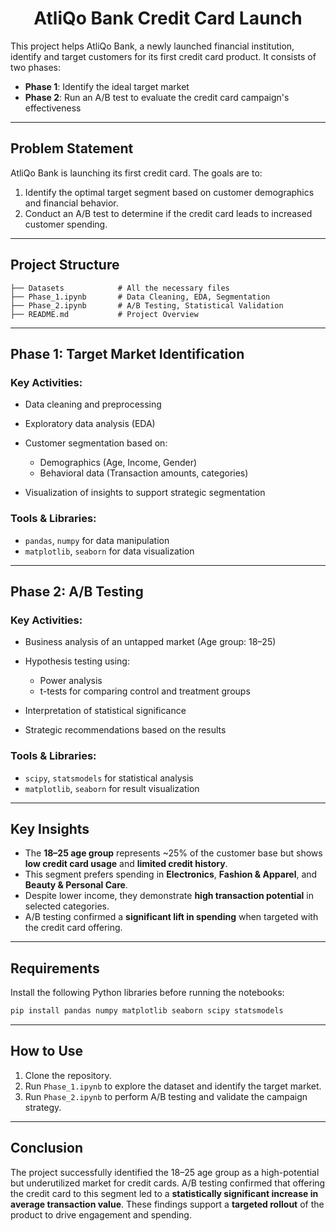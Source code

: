 

<h1 align="center">AtliQo Bank Credit Card Launch</h1>

This project helps AtliQo Bank, a newly launched financial institution, identify and target customers for its first credit card product. It consists of two phases:

* **Phase 1**: Identify the ideal target market
* **Phase 2**: Run an A/B test to evaluate the credit card campaign's effectiveness

---

##  **Problem Statement**

AtliQo Bank is launching its first credit card. The goals are to:

1. Identify the optimal target segment based on customer demographics and financial behavior.
2. Conduct an A/B test to determine if the credit card leads to increased customer spending.

---

##  **Project Structure**

```
├── Datasets            # All the necessary files
├── Phase_1.ipynb       # Data Cleaning, EDA, Segmentation
├── Phase_2.ipynb       # A/B Testing, Statistical Validation
├── README.md           # Project Overview
```

---

##  **Phase 1: Target Market Identification**

### **Key Activities:**

* Data cleaning and preprocessing
* Exploratory data analysis (EDA)
* Customer segmentation based on:

  * Demographics (Age, Income, Gender)
  * Behavioral data (Transaction amounts, categories)
* Visualization of insights to support strategic segmentation

### **Tools & Libraries:**

* `pandas`, `numpy` for data manipulation
* `matplotlib`, `seaborn` for data visualization

---

##  **Phase 2: A/B Testing**

### **Key Activities:**

* Business analysis of an untapped market (Age group: 18–25)
* Hypothesis testing using:

  * Power analysis
  * t-tests for comparing control and treatment groups
* Interpretation of statistical significance
* Strategic recommendations based on the results

### **Tools & Libraries:**

* `scipy`, `statsmodels` for statistical analysis
* `matplotlib`, `seaborn` for result visualization

---

## **Key Insights**

* The **18–25 age group** represents \~25% of the customer base but shows **low credit card usage** and **limited credit history**.
* This segment prefers spending in **Electronics**, **Fashion & Apparel**, and **Beauty & Personal Care**.
* Despite lower income, they demonstrate **high transaction potential** in selected categories.
* A/B testing confirmed a **significant lift in spending** when targeted with the credit card offering.

---

## **Requirements**

Install the following Python libraries before running the notebooks:

```bash
pip install pandas numpy matplotlib seaborn scipy statsmodels
```

---

## **How to Use**

1. Clone the repository.
2. Run `Phase_1.ipynb` to explore the dataset and identify the target market.
3. Run `Phase_2.ipynb` to perform A/B testing and validate the campaign strategy.

---

## **Conclusion**

The project successfully identified the 18–25 age group as a high-potential but underutilized market for credit cards. A/B testing confirmed that offering the credit card to this segment led to a **statistically significant increase in average transaction value**. These findings support a **targeted rollout** of the product to drive engagement and spending.
